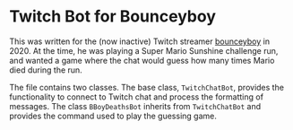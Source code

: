 # Twitch Bot for Bounceyboy

This was written for the (now inactive) Twitch streamer [bounceyboy](https://www.twitch.tv/bounceyboy) in 2020. At the time, he was playing a Super Mario Sunshine challenge run, and wanted a game where the chat would guess how many times Mario died during the run.

The file contains two classes. The base class, `TwitchChatBot`, provides the functionality to connect to Twitch chat and process the formatting of messages. The class `BBoyDeathsBot` inherits from `TwitchChatBot` and provides the command used to play the guessing game.
